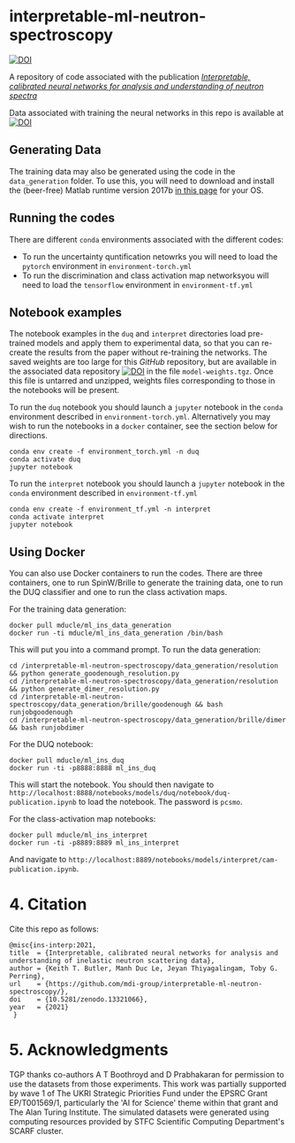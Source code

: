 # interpretable-ml-neutron-spectroscopy

[![DOI](https://zenodo.org/badge/304023254.svg)](https://zenodo.org/doi/10.5281/zenodo.13321065)

A repository of code associated with the publication [_Interpretable, calibrated neural networks for analysis and understanding of neutron spectra_](https://arxiv.org/abs/2011.04584)

Data associated with training the neural networks in this repo is available at [![DOI](https://zenodo.org/badge/DOI/10.5281/zenodo.4270057.svg)](https://doi.org/10.5281/zenodo.4270057)
## Generating Data

The training data may also be generated using the code in the `data_generation` folder.
To use this, you will need to download and install the (beer-free) Matlab runtime version 2017b [in this page](https://www.mathworks.com/products/compiler/matlab-runtime.html) for your OS.

## Running the codes

There are different `conda` environments associated with the different codes:

* To run the uncertainty quntification netowrks you will need to load the `pytorch` environment in `environment-torch.yml`
* To run the discrimination and class activation map networksyou will need to load the `tensorflow` environment in `environment-tf.yml`

## Notebook examples

The notebook examples in the `duq` and `interpret` directories load pre-trained models and apply them to experimental data, so that you can re-create the results from the paper without re-training the networks. The saved weights are too large for this *GitHub* repository, but are available in the associated data repository [![DOI](https://zenodo.org/badge/DOI/10.5281/zenodo.4270057.svg)](https://doi.org/10.5281/zenodo.4270057) in the file `model-weights.tgz`. Once this file is untarred and unzipped, weights files corresponding to those in the notebooks will be present.   

To run the `duq` notebook you should launch a `jupyter` notebook in the `conda` environment described in `environment-torch.yml`. Alternatively you may wish to run the notebooks in a `docker` container, see the section below for directions.
```
conda env create -f environment_torch.yml -n duq
conda activate duq
jupyter notebook
```

To run the `interpret` notebook you should launch a `jupyter` notebook in the `conda` environment described in `environment-tf.yml`
```
conda env create -f environment_tf.yml -n interpret
conda activate interpret
jupyter notebook
```

## Using Docker

You can also use Docker containers to run the codes.
There are three containers, one to run SpinW/Brille to generate the training data,
one to run the DUQ classifier and one to run the class activation maps.

For the training data generation:

```
docker pull mducle/ml_ins_data_generation
docker run -ti mducle/ml_ins_data_generation /bin/bash
```

This will put you into a command prompt. To run the data generation:

```
cd /interpretable-ml-neutron-spectroscopy/data_generation/resolution && python generate_goodenough_resolution.py
cd /interpretable-ml-neutron-spectroscopy/data_generation/resolution && python generate_dimer_resolution.py
cd /interpretable-ml-neutron-spectroscopy/data_generation/brille/goodenough && bash runjobgoodenough
cd /interpretable-ml-neutron-spectroscopy/data_generation/brille/dimer && bash runjobdimer
```

For the DUQ notebook:

```
docker pull mducle/ml_ins_duq
docker run -ti -p8888:8888 ml_ins_duq 
```

This will start the notebook.
You should then navigate to `http://localhost:8888/notebooks/models/duq/notebook/duq-publication.ipynb` to load the notebook.
The password is `pcsmo`.

For the class-activation map notebooks:

```
docker pull mducle/ml_ins_interpret
docker run -ti -p8889:8889 ml_ins_interpret
```

And navigate to `http://localhost:8889/notebooks/models/interpret/cam-publication.ipynb`.

# 4. Citation

Cite this repo as follows:

```
@misc{ins-interp:2021,
title  = {Interpretable, calibrated neural networks for analysis and understanding of inelastic neutron scattering data},
author = {Keith T. Butler, Manh Duc Le, Jeyan Thiyagalingam, Toby G. Perring},
url    = {https://github.com/mdi-group/interpretable-ml-neutron-spectroscopy/},
doi    = {10.5281/zenodo.13321066},
year   = {2021}
 }
```

# 5. Acknowledgments

TGP thanks co-authors A T Boothroyd and D Prabhakaran for permission to use the datasets from those experiments. This work was partially supported by wave 1 of The UKRI Strategic Priorities Fund under the EPSRC Grant EP/T001569/1, particularly the 'AI for Science' theme within that grant and The Alan Turing Institute. The simulated datasets were generated using computing resources provided by STFC Scientific Computing Department's SCARF cluster.
